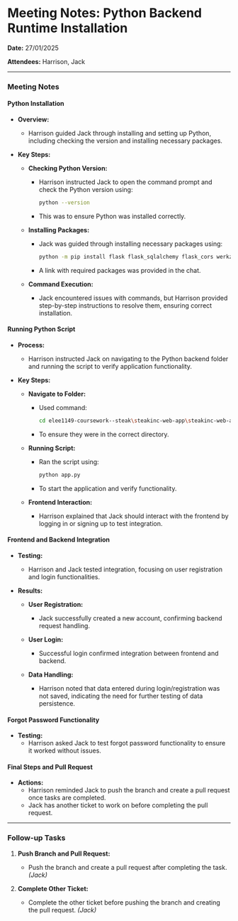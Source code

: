 # Meeting Notes: Python Backend Runtime Installation

**Date:** 27/01/2025

**Attendees:** Harrison, Jack

---

### Meeting Notes

#### Python Installation

- **Overview:**
  - Harrison guided Jack through installing and setting up Python, including checking the version and installing necessary packages.

- **Key Steps:**
  - **Checking Python Version:**
    - Harrison instructed Jack to open the command prompt and check the Python version using:
      ```bash
      python --version
      ```
    - This was to ensure Python was installed correctly.

  - **Installing Packages:**
    - Jack was guided through installing necessary packages using:
      ```bash
      python -m pip install flask flask_sqlalchemy flask_cors werkzeug
      ```
    - A link with required packages was provided in the chat.

  - **Command Execution:**
    - Jack encountered issues with commands, but Harrison provided step-by-step instructions to resolve them, ensuring correct installation.

#### Running Python Script

- **Process:**
  - Harrison instructed Jack on navigating to the Python backend folder and running the script to verify application functionality.

- **Key Steps:**
  - **Navigate to Folder:**
    - Used command:
      ```bash
      cd elee1149-coursework--steak\steakinc-web-app\steakinc-web-app\python_backend
      ```
    - To ensure they were in the correct directory.

  - **Running Script:**
    - Ran the script using:
      ```bash
      python app.py
      ```
    - To start the application and verify functionality.

  - **Frontend Interaction:**
    - Harrison explained that Jack should interact with the frontend by logging in or signing up to test integration.

#### Frontend and Backend Integration

- **Testing:**
  - Harrison and Jack tested integration, focusing on user registration and login functionalities.

- **Results:**
  - **User Registration:**
    - Jack successfully created a new account, confirming backend request handling.

  - **User Login:**
    - Successful login confirmed integration between frontend and backend.

  - **Data Handling:**
    - Harrison noted that data entered during login/registration was not saved, indicating the need for further testing of data persistence.

#### Forgot Password Functionality

- **Testing:**
  - Harrison asked Jack to test forgot password functionality to ensure it worked without issues.

#### Final Steps and Pull Request

- **Actions:**
  - Harrison reminded Jack to push the branch and create a pull request once tasks are completed.
  - Jack has another ticket to work on before completing the pull request.

---

### Follow-up Tasks

1. **Push Branch and Pull Request:**
   - Push the branch and create a pull request after completing the task. *(Jack)*

2. **Complete Other Ticket:**
   - Complete the other ticket before pushing the branch and creating the pull request. *(Jack)*
